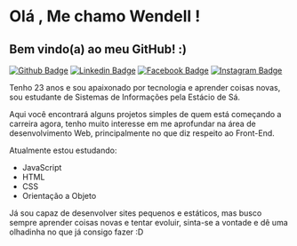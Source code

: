 # Olá , Me chamo Wendell !

## Bem vindo(a) ao meu GitHub!  :)

[![Github Badge](https://img.shields.io/badge/-Github-000?style=flat-square&logo=Github&logoColor=white&link=https://github.com/WendellRodriguesAmaral)](https://github.com/WendellRodriguesAmaral) [![Linkedin Badge](https://img.shields.io/badge/-LinkedIn-blue?style=flat-square&logo=Linkedin&logoColor=white&link=https://www.linkedin.com/in/wendell-rodrigues-30011997/)](https://www.linkedin.com/in/wendell-rodrigues-30011997/) [![Facebook Badge](	https://img.shields.io/badge/Facebook-1877F2?style=flat-square&logo=facebook&logoColor=white&link=https://www.facebook.com/Wendellrod97)](https://www.facebook.com/Wendellrod97) [![Instagram Badge](https://img.shields.io/badge/Instagram-E4405F?style=flat-square&logo=instagram&logoColor=white&link=https://www.instagram.com/wendell.rod97/?hl=pt-br)](https://www.instagram.com/wendell.rod97/?hl=pt-br) 




Tenho 23 anos e sou apaixonado por tecnologia e aprender coisas novas, sou estudante de Sistemas de Informações pela Estácio de Sá.

Aqui você encontrará alguns projetos simples de quem está começando a carreira agora, tenho muito interesse em me aprofundar na área de desenvolvimento Web, principalmente no que diz respeito ao Front-End.

Atualmente estou estudando:

* JavaScript
* HTML
* CSS
* Orientação a Objeto

Já sou capaz de desenvolver sites pequenos e estáticos, mas busco sempre aprender coisas novas e tentar evoluir, sinta-se a vontade e dê uma olhadinha no que já consigo fazer :D
